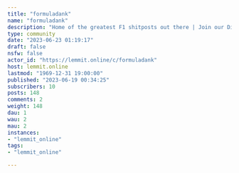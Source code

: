 ```yaml
---
title: "formuladank" 
name: "formuladank"
description: "Home of the greatest F1 shitposts out there | Join our Discord server: discord.gg/formuladank."
type: community
date: "2023-06-23 01:19:17"
draft: false
nsfw: false
actor_id: "https://lemmit.online/c/formuladank"
host: lemmit.online
lastmod: "1969-12-31 19:00:00"
published: "2023-06-19 00:34:25"
subscribers: 10
posts: 148
comments: 2
weight: 148
dau: 1
wau: 2
mau: 2
instances:
- "lemmit_online"
tags: 
- "lemmit_online"

---
```

